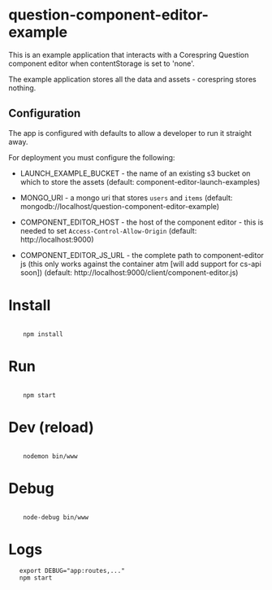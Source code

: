 # question-component-editor-example

This is an example application that interacts with a Corespring Question component editor when contentStorage is set to 'none'. 

The example application stores all the data and assets - corespring stores nothing.

## Configuration

The app is configured with defaults to allow a developer to run it straight away.

For deployment you must configure the following: 

* LAUNCH_EXAMPLE_BUCKET - the name of an existing s3 bucket on which to store the assets (default: component-editor-launch-examples)

* MONGO_URI - a mongo uri that stores `users` and `items` (default: mongodb://localhost/question-component-editor-example)

* COMPONENT_EDITOR_HOST - the host of the component editor - this is needed to set `Access-Control-Allow-Origin` (default: http://localhost:9000)

* COMPONENT_EDITOR_JS_URL - the complete path to component-editor js (this only works against the container atm [will add support for cs-api soon]) (default: http://localhost:9000/client/component-editor.js)


# Install

```
     
    npm install
```

# Run

```

    npm start
```

# Dev (reload)

```

    nodemon bin/www
```

# Debug

```

    node-debug bin/www
```

# Logs 

```
   export DEBUG="app:routes,..."
   npm start
```